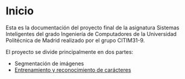 # Inicio

Esta es la documentación del proyecto final de la asignatura Sistemas Inteligentes del grado Ingeniería de Computadores de la Universidad Politécnica de Madrid realizado por el grupo CITIM31-9.

El proyecto se divide principalmente en dos partes:
 - Segmentación de imágenes
 - [Entrenamiento y reconocimiento de carácteres](Suite-de-Entrenamiento.md)
